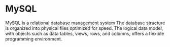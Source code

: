 # MySQL
MySQL is a relational database management system The database structure is organized into physical files optimized for speed. The logical data model, with objects such as data tables, views, rows, and columns, offers a flexible programming environment.
